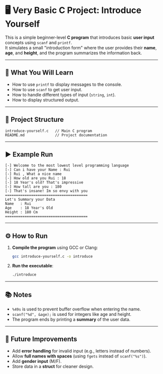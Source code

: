 # 🖥️ Very Basic C Project: Introduce Yourself

This is a simple beginner-level **C program** that introduces basic **user input** concepts using `scanf` and `printf`.  
It simulates a small "introduction form" where the user provides their **name**, **age**, and **height**, and the program summarizes the information back.

---

## 📌 What You Will Learn
- How to use `printf` to display messages to the console.
- How to use `scanf` to get user input.
- How to handle different types of input (`string`, `int`).
- How to display structured output.

---

## 📂 Project Structure
```
introduce-yourself.c   // Main C program
README.md              // Project documentation
```

---

## ▶️ Example Run

```
[-] Welcome to the most lowest level programming language
[-] Can i have your Name : Rui
[-] Rui , What a nice name
[-] How old are you Rui : 18
[-] 18 Year's old? That's impressive
[-] How tall are you : 180
[-] That's insane! Im so envy with you
======================================
Let's Summary your Data
Name   : Rui
Age    : 18 Year's Old
Height : 180 Cm
======================================
```

---

## ⚙️ How to Run

1. **Compile the program** using GCC or Clang:
   ```bash
   gcc introduce-yourself.c -o introduce
   ```

2. **Run the executable**:
   ```bash
   ./introduce
   ```

---

## 📚 Notes
- `%49s` is used to prevent buffer overflow when entering the name.
- `scanf("%d", &age);` is used for integers like age and height.
- The program ends by printing a **summary** of the user data.

---

## 🚀 Future Improvements
- Add **error handling** for invalid input (e.g., letters instead of numbers).
- Allow **full names with spaces** (using `fgets` instead of `scanf("%s")`).
- Add **gender input** (M/F).
- Store data in a **struct** for cleaner design.
